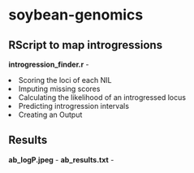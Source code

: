# soybean-genomics

## RScript to map introgressions
<b>introgression_finder.r</b> - 

<li> Scoring the loci of each NIL</li>
<li> Imputing missing scores</li>
<li> Calculating the likelihood of an introgressed locus</li>
<li>  Predicting introgression intervals</li>
<li> Creating an Output</li>

## Results

<b>ab_logP.jpeg</b> - 
<b>ab_results.txt</b> -
